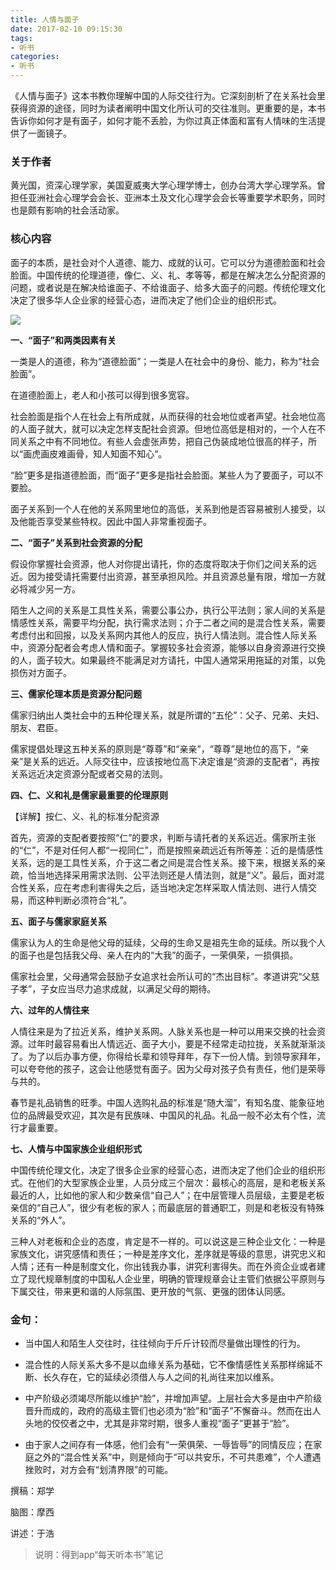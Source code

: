 ```yaml
---
title: 人情与面子
date: 2017-02-10 09:15:30
tags:
- 听书
categories:
- 听书
---
```

《人情与面子》这本书教你理解中国的人际交往行为。它深刻剖析了在关系社会里获得资源的途径，同时为读者阐明中国文化所认可的交往准则。更重要的是，本书告诉你如何才是有面子，如何才能不丢脸，为你过真正体面和富有人情味的生活提供了一面镜子。

<!-- more -->

### 关于作者

黄光国，资深心理学家，美国夏威夷大学心理学博士，创办台湾大学心理学系。曾担任亚洲社会心理学会会长、亚洲本土及文化心理学会会长等重要学术职务，同时也是颇有影响的社会活动家。

### 核心内容

面子的本质，是社会对个人道德、能力、成就的认可。它可以分为道德脸面和社会脸面。中国传统的伦理道德，像仁、义、礼、孝等等，都是在解决怎么分配资源的问题，或者说是在解决给谁面子、不给谁面子、给多大面子的问题。传统伦理文化决定了很多华人企业家的经营心态，进而决定了他们企业的组织形式。

![](/images/人情与面子.png)

**一、“面子”和两类因素有关**

一类是人的道德，称为“道德脸面”；一类是人在社会中的身份、能力，称为“社会脸面”。

在道德脸面上，老人和小孩可以得到很多宽容。

社会脸面是指个人在社会上有所成就，从而获得的社会地位或者声望。社会地位高的人面子就大，就可以决定怎样支配社会资源。但地位高低是相对的，一个人在不同关系之中有不同地位。有些人会虚张声势，把自己伪装成地位很高的样子，所以“画虎画皮难画骨，知人知面不知心”。

“脸”更多是指道德脸面，而“面子”更多是指社会脸面。某些人为了要面子，可以不要脸。

面子关系到一个人在他的关系网里地位的高低，关系到他是否容易被别人接受，以及他能否享受某些特权。因此中国人非常重视面子。

**二、“面子”关系到社会资源的分配**

假设你掌握社会资源，他人对你提出请托，你的态度将取决于你们之间关系的远近。因为接受请托需要付出资源，甚至承担风险。并且资源总量有限，增加一方就必将减少另一方。

陌生人之间的关系是工具性关系，需要公事公办，执行公平法则；家人间的关系是情感性关系，需要平均分配，执行需求法则；介于二者之间的是混合性关系，需要考虑付出和回报，以及关系网内其他人的反应，执行人情法则。混合性人际关系中，资源分配者会考虑人情和面子。掌握较多社会资源，能够以自身资源进行交换的人，面子较大。如果最终不能满足对方请托，中国人通常采用拖延的对策，以免损伤对方面子。

**三、儒家伦理本质是资源分配问题**

儒家归纳出人类社会中的五种伦理关系，就是所谓的“五伦”：父子、兄弟、夫妇、朋友、君臣。

儒家提倡处理这五种关系的原则是“尊尊”和“亲亲”，“尊尊”是地位的高下，“亲亲”是关系的远近。人际交往中，应该按地位高下决定谁是“资源的支配者”，再按关系远近决定资源分配或者交易的法则。

**四、仁、义和礼是儒家最重要的伦理原则**

【详解】按仁、义、礼的标准分配资源

首先，资源的支配者要按照“仁”的要求，判断与请托者的关系远近。儒家所主张的“仁”，不是对任何人都“一视同仁”，而是按照亲疏远近有所等差：近的是情感性关系，远的是工具性关系，介于这二者之间是混合性关系。接下来，根据关系的亲疏，恰当地选择采用需求法则、公平法则还是人情法则，就是“义”。最后，面对混合性关系，应在考虑利害得失之后，适当地决定怎样采取人情法则、进行人情交易，而这种判断必须符合“礼”。

**五、面子与儒家家庭关系**

儒家认为人的生命是他父母的延续，父母的生命又是祖先生命的延续。所以我个人的面子也是包括我父母、亲人在内的“大我”的面子，一荣俱荣，一损俱损。

儒家社会里，父母通常会鼓励子女追求社会所认可的“杰出目标”。孝道讲究“父慈子孝”，子女应当尽力追求成就，以满足父母的期待。

**六、过年的人情往来**

人情往来是为了拉近关系，维护关系网。人脉关系也是一种可以用来交换的社会资源。过年时最容易看出人情远近、面子大小，要是不经常走动拉拢，关系就渐渐淡了。为了以后办事方便，你得给长辈和领导拜年，存下一份人情。到领导家拜年，可以夸夸他的孩子，这会让他感觉有面子。因为父母对孩子负有责任，他们是荣辱与共的。

春节是礼品销售的旺季。中国人选购礼品的标准是“随大溜”，有知名度、能象征地位的品牌最受欢迎，其次是有民族味、中国风的礼品。礼品一般不必太有个性，流行才最重要。

**七、人情与中国家族企业组织形式**

中国传统伦理文化，决定了很多企业家的经营心态，进而决定了他们企业的组织形式。在他们的大型家族企业里，人员分成三个层次：最核心的高层，是和老板关系最近的人，比如他的家人和少数亲信“自己人”；在中层管理人员层级，主要是老板亲信的“自己人”，很少有老板的家人；而最底层的普通职工，则是和老板没有特殊关系的“外人”。

三种人对老板和企业的态度，肯定是不一样的。可以说这是三种企业文化：一种是家族文化，讲究感情和责任；一种是差序文化，差序就是等级的意思，讲究忠义和人情；还有一种是制度文化，你出钱我办事，讲究利害得失。而在外资企业或者建立了现代规章制度的中国私人企业里，明确的管理规章会让主管们依据公平原则与下属交往，带来更和谐的人际氛围、更开放的气氛、更强的团体认同感。

### 金句：

* 当中国人和陌生人交往时，往往倾向于斤斤计较而尽量做出理性的行为。

* 混合性的人际关系大多不是以血缘关系为基础，它不像情感性关系那样绵延不断、长久存在，它的延续必须借人与人之间的礼尚往来加以维系。

* 中产阶级必须竭尽所能以维护“脸”，并增加声望。上层社会大多是由中产阶级晋升而成的，政府的高级主管们也必须为“脸”和“面子”不懈奋斗。然而在出人头地的佼佼者之中，尤其是非常时期，很多人重视“面子”更甚于“脸”。

* 由于家人之间存有一体感，他们会有“一荣俱荣、一辱皆辱”的同情反应；在家庭之外的“混合性关系”中，则是倾向于“可以共安乐，不可共患难”，个人遭遇挫败时，对方会有“划清界限”的可能。

撰稿：郑学

脑图：摩西

讲述：于浩

>说明：得到app“每天听本书”笔记